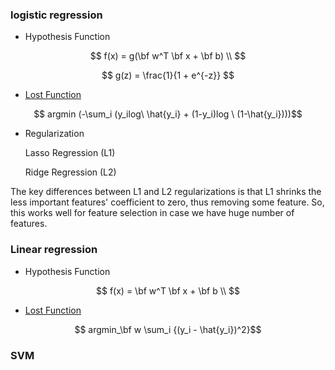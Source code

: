 

### logistic regression

* Hypothesis Function
  
$$
    f(x) = g(\bf w^T \bf x + \bf b) \\
$$

$$
    g(z) = \frac{1}{1 + e^{-z}}
$$


* [Lost Function](LossFunction.md)

$$ argmin (-\sum_i (y_ilog\ \hat{y_i} + (1-y_i)log \ (1-\hat{y_i})))$$

* Regularization 

    Lasso Regression (L1)

    Ridge Regression (L2)

The key differences between L1 and L2 regularizations is that L1 shrinks the less important features' coefficient to zero, thus removing some feature. So, this works well for feature selection in case we have huge number of features.

### Linear regression
* Hypothesis Function

$$
    f(x) = \bf w^T \bf x + \bf b \\
$$


* [Lost Function](LossFunction.md)

$$ argmin_\bf w \sum_i {(y_i - \hat{y_i})^2}$$


### SVM



